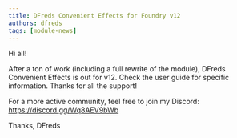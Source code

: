 ```yaml
---
title: DFreds Convenient Effects for Foundry v12
authors: dfreds
tags: [module-news]
---
```


Hi all!

After a ton of work (including a full rewrite of the module), DFreds Convenient
Effects is out for v12. Check the user guide for specific information. Thanks
for all the support!

For a more active community, feel free to join my Discord:
https://discord.gg/Wq8AEV9bWb

Thanks,
DFreds